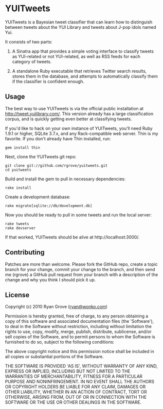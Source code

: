 YUITweets
=========

YUITweets is a Bayesian tweet classifier that can learn how to distinguish between tweets about the YUI Library and tweets about J-pop idols named Yui.

It consists of two parts:

1. A Sinatra app that provides a simple voting interface to classify tweets as YUI-related or not YUI-related, as well as RSS feeds for each category of tweets.

2. A standalone Ruby executable that retrieves Twitter search results, stores them in the database, and attempts to automatically classify them if the classifier is confident enough.

Usage
-----

The best way to use YUITweets is via the official public installation at http://tweet.yuilibrary.com/. This version already has a large classification corpus, and is quickly getting even better at classifying tweets.

If you'd like to hack on your own instance of YUITweets, you'll need Ruby 1.9.1 or higher, SQLite 3.7.x, and any Rack-compatible web server. Thin is my favorite. If you don't already have Thin installed, run:

    gem install thin

Next, clone the YUITweets git repo:

    git clone git://github.com/rgrove/yuitweets.git
    cd yuitweets

Build and install the gem to pull in necessary dependencies:

    rake install

Create a development database:

    rake migrate[sqlite://db/development.db]

Now you should be ready to pull in some tweets and run the local server:

    rake tweets
    rake devserver

If that worked, YUITweets should be alive at http://localhost:3000/.

Contributing
------------

Patches are more than welcome. Please fork the GitHub repo, create a topic branch for your change, commit your change to the branch, and then send me (rgrove) a GitHub pull request from your branch with a description of the change and why you think I should pick it up.

License
-------

Copyright (c) 2010 Ryan Grove (ryan@wonko.com)

Permission is hereby granted, free of charge, to any person obtaining a copy of this software and associated documentation files (the 'Software'), to deal in the Software without restriction, including without limitation the rights to use, copy, modify, merge, publish, distribute, sublicense, and/or sell copies of the Software, and to permit persons to whom the Software is furnished to do so, subject to the following conditions:

The above copyright notice and this permission notice shall be included in all copies or substantial portions of the Software.

THE SOFTWARE IS PROVIDED 'AS IS', WITHOUT WARRANTY OF ANY KIND, EXPRESS OR IMPLIED, INCLUDING BUT NOT LIMITED TO THE WARRANTIES OF MERCHANTABILITY, FITNESS FOR A PARTICULAR PURPOSE AND NONINFRINGEMENT. IN NO EVENT SHALL THE AUTHORS OR COPYRIGHT HOLDERS BE LIABLE FOR ANY CLAIM, DAMAGES OR OTHER LIABILITY, WHETHER IN AN ACTION OF CONTRACT, TORT OR OTHERWISE, ARISING FROM, OUT OF OR IN CONNECTION WITH THE SOFTWARE OR THE USE OR OTHER DEALINGS IN THE SOFTWARE.
